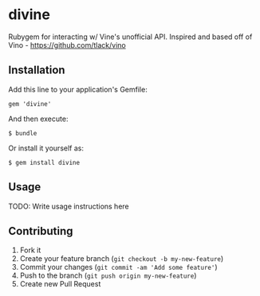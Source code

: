 # divine

Rubygem for interacting w/ Vine's unofficial API. Inspired and based off of Vino - https://github.com/tlack/vino

## Installation

Add this line to your application's Gemfile:

    gem 'divine'

And then execute:

    $ bundle

Or install it yourself as:

    $ gem install divine

## Usage

TODO: Write usage instructions here

## Contributing

1. Fork it
2. Create your feature branch (`git checkout -b my-new-feature`)
3. Commit your changes (`git commit -am 'Add some feature'`)
4. Push to the branch (`git push origin my-new-feature`)
5. Create new Pull Request
